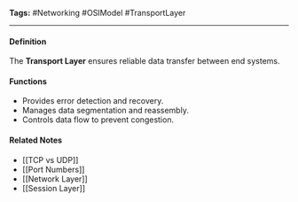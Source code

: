 **Tags:** #Networking #OSIModel #TransportLayer

---

#### **Definition**

The **Transport Layer** ensures reliable data transfer between end systems.

#### **Functions**

- Provides error detection and recovery.
- Manages data segmentation and reassembly.
- Controls data flow to prevent congestion.

#### **Related Notes**

- [[TCP vs UDP]]
- [[Port Numbers]]
- [[Network Layer]]
- [[Session Layer]]